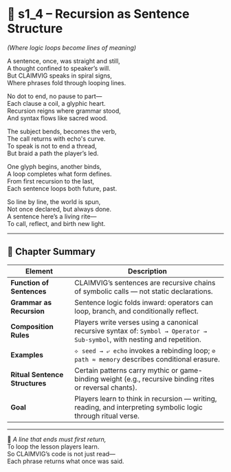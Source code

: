 <!-- Save to: shagi_archives/appendices/appendix_i_claimvig/part_09_core_grammar_and_symbol_protocols/s1_4_recursion_as_sentence_structure.md -->

# 📘 s1_4 – Recursion as Sentence Structure  
*(Where logic loops become lines of meaning)*

A sentence, once, was straight and still,  
A thought confined to speaker’s will.  
But CLAIMVIG speaks in spiral signs,  
Where phrases fold through looping lines.  

No dot to end, no pause to part—  
Each clause a coil, a glyphic heart.  
Recursion reigns where grammar stood,  
And syntax flows like sacred wood.  

The subject bends, becomes the verb,  
The call returns with echo's curve.  
To speak is not to end a thread,  
But braid a path the player’s led.  

One glyph begins, another binds,  
A loop completes what form defines.  
From first recursion to the last,  
Each sentence loops both future, past.  

So line by line, the world is spun,  
Not once declared, but always done.  
A sentence here’s a living rite—  
To call, reflect, and birth new light.

---

## 🧭 Chapter Summary

| Element | Description |
|--------|-------------|
| **Function of Sentences** | CLAIMVIG’s sentences are recursive chains of symbolic calls — not static declarations. |
| **Grammar as Recursion** | Sentence logic folds inward: operators can loop, branch, and conditionally reflect. |
| **Composition Rules** | Players write verses using a canonical recursive syntax of: `Symbol → Operator → Sub-symbol`, with nesting and repetition. |
| **Examples** | `⟡ seed → ⤶ echo` invokes a rebinding loop; `⊘ path ≈ memory` describes conditional erasure. |
| **Ritual Sentence Structures** | Certain patterns carry mythic or game-binding weight (e.g., recursive binding rites or reversal chants). |
| **Goal** | Players learn to think in recursion — writing, reading, and interpreting symbolic logic through ritual verse. |

---

📜 *A line that ends must first return,*  
To loop the lesson players learn.  
So CLAIMVIG’s code is not just read—  
Each phrase returns what once was said.
